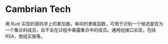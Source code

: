 # Cambrian Tech


用 Rust 实现的密码学上的累加器，单向的隶属函数，可用于识别一个候选是否为一个集合的成员，且不会在过程中暴露集合中的成员。通用组接口实现，包括 RSA、类组实施等。
